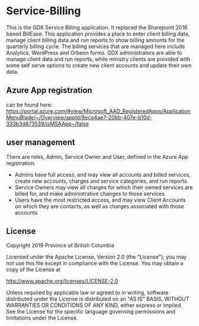 # Service-Billing
This is the GDX Service Billing application. It replaced the Sharepoint 2016 based BillEase. This application provides a place to enter client billing data, manage client billing data and run reports to show billing amounts for the quarterly billing cycle. The billing services that are managed here include Analytics, WordPress and Orbeon forms. GDX administrators are able to manage client data and run reports, while ministry clients are provided with some self serve options to create new client accounts and update their own data.  

## Azure App registration
can be found here: https://portal.azure.com/#view/Microsoft_AAD_RegisteredApps/ApplicationMenuBlade/~/Overview/appId/8ece4ae7-20bb-407e-b10d-333b3d873539/isMSAApp~/false

## user management
There are roles, Admin, Service Owner and User, defined in the Azure App registration. 
- Admins have full access, and may view all accounts and billed services, create new accounts, charges and service categories, and run reports.
- Service Owners may view all charges for which their owned services are billed for, and make administrative changes to those services.
- Users have the most restricted access, and may view Client Accounts on which they are contacts, as well as charges associated with those accounts.

## License
Copyright 2019 Province of British Columbia

Licensed under the Apache License, Version 2.0 (the "License");
you may not use this file except in compliance with the License.
You may obtain a copy of the License at

   http://www.apache.org/licenses/LICENSE-2.0 

Unless required by applicable law or agreed to in writing, software
distributed under the License is distributed on an "AS IS" BASIS,
WITHOUT WARRANTIES OR CONDITIONS OF ANY KIND, either express or implied.
See the License for the specific language governing permissions and
limitations under the License.

